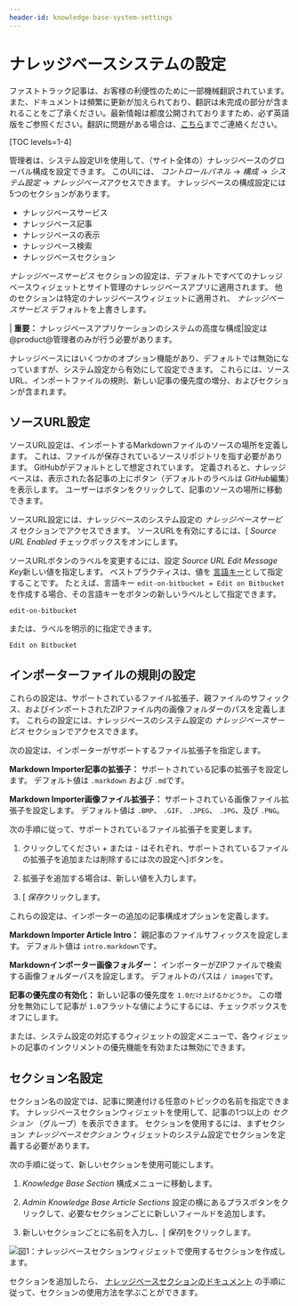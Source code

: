 ```yaml
---
header-id: knowledge-base-system-settings
---
```


# ナレッジベースシステムの設定

<p class="alert alert-info"><span class="wysiwyg-color-blue120">ファストトラック記事は、お客様の利便性のために一部機械翻訳されています。また、ドキュメントは頻繁に更新が加えられており、翻訳は未完成の部分が含まれることをご了承ください。最新情報は都度公開されておりますため、必ず英語版をご参照ください。翻訳に問題がある場合は、<a href="mailto:support-content-jp@liferay.com">こちら</a>までご連絡ください。</span></p>

[TOC levels=1-4]

管理者は、システム設定UIを使用して、（サイト全体の）ナレッジベースのグローバル構成を設定できます。 このUIには、 *コントロールパネル* → *構成* → *システム設定* → *ナレッジベース*アクセスできます。 ナレッジベースの構成設定には5つのセクションがあります。

  - ナレッジベースサービス
  - ナレッジベース記事
  - ナレッジベースの表示
  - ナレッジベース検索
  - ナレッジベースセクション

*ナレッジベースサービス* セクションの設定は、デフォルトですべてのナレッジベースウィジェットとサイト管理のナレッジベースアプリに適用されます。 他のセクションは特定のナレッジベースウィジェットに適用され、 *ナレッジベースサービス* デフォルトを上書きします。

| **重要：** ナレッジベースアプリケーションのシステムの高度な構成|設定は@product@管理者のみが行う必要があります。

ナレッジベースにはいくつかのオプション機能があり、デフォルトでは無効になっていますが、システム設定から有効にして設定できます。 これらには、ソースURL、インポートファイルの規則、新しい記事の優先度の増分、およびセクションが含まれます。

## ソースURL設定

ソースURL設定は、インポートするMarkdownファイルのソースの場所を定義します。 これは、ファイルが保存されているソースリポジトリを指す必要があります。 GitHubがデフォルトとして想定されています。 定義されると、ナレッジベースは、表示された各記事の上にボタン（デフォルトのラベルは *GitHub*編集）を表示します。 ユーザーはボタンをクリックして、記事のソースの場所に移動できます。

ソースURL設定には、ナレッジベースのシステム設定の *ナレッジベースサービス* セクションでアクセスできます。 ソースURLを有効にするには、[ *Source URL Enabled* チェックボックスをオンにします。

ソースURLボタンのラベルを変更するには、設定 *Source URL Edit Message Key*新しい値を指定します。 ベストプラクティスは、値を [言語キー](/docs/7-1/tutorials/-/knowledge_base/t/overriding-language-keys)として指定することです。 たとえば、言語キー `edit-on-bitbucket = Edit on Bitbucket`を作成する場合、その言語キーをボタンの新しいラベルとして指定できます。

    edit-on-bitbucket

または、ラベルを明示的に指定できます。

    Edit on Bitbucket

## インポーターファイルの規則の設定

これらの設定は、サポートされているファイル拡張子、親ファイルのサフィックス、およびインポートされたZIPファイル内の画像フォルダーのパスを定義します。 これらの設定には、ナレッジベースのシステム設定の *ナレッジベースサービス* セクションでアクセスできます。

次の設定は、インポーターがサポートするファイル拡張子を指定します。

**Markdown Importer記事の拡張子：** サポートされている記事の拡張子を設定します。 デフォルト値は `.markdown` および `.md`です。

**Markdown Importer画像ファイル拡張子：** サポートされている画像ファイル拡張子を設定します。 デフォルト値は `.BMP`、 `.GIF`、 `.JPEG`、 `.JPG`、及び `.PNG`。

次の手順に従って、サポートされているファイル拡張子を変更します。

1.  クリックしてください *+* または *-* はそれぞれ、サポートされているファイルの拡張子を追加または削除するには次の設定へ]ボタンを。

2.  拡張子を追加する場合は、新しい値を入力します。

3.  [ *保存*クリックします。

これらの設定は、インポーターの追加の記事構成オプションを定義します。

**Markdown Importer Article Intro：** 親記事のファイルサフィックスを設定します。 デフォルト値は `intro.markdown`です。

**Markdownインポーター画像フォルダー：** インポーターがZIPファイルで検索する画像フォルダーパスを設定します。 デフォルトのパスは `/ images`です。

**記事の優先度の有効化：** 新しい記事の優先度を `1.0だけ上げるかどうか`。 この増分を無効にして記事が `1.0`フラットな値にようにするには、チェックボックスをオフにします。</p>

<p spaces-before="0">または、システム設定の対応するウィジェットの設定メニューで、各ウィジェットの記事のインクリメントの優先機能を有効または無効にできます。</p>

<h2 spaces-before="0">セクション名設定</h2>

<p spaces-before="0">セクション名の設定では、記事に関連付ける任意のトピックの名前を指定できます。 ナレッジベースセクションウィジェットを使用して、記事の1つ以上の <em x-id="3">セクション</em> （グループ）を表示できます。 セクションを使用するには、まずセクション <em x-id="3">ナレッジベースセクション</em> ウィジェットのシステム設定でセクションを定義する必要があります。</p>

<p spaces-before="0">次の手順に従って、新しいセクションを使用可能にします。</p>

<ol start="1">
<li><p spaces-before="0"> <em x-id="3">Knowledge Base Section</em> 構成メニューに移動します。</p></li>
<li><p spaces-before="0"> <em x-id="3">Admin Knowledge Base Article Sections</em> 設定の横にあるプラスボタンをクリックして、必要なセクションごとに新しいフィールドを追加します。</p></li>
<li><p spaces-before="0"> 新しいセクションごとに名前を入力し、[ <em x-id="3">保存</em>]をクリックします。</p></li>
</ol>

<p spaces-before="0"><img src="../../../../images/kb-section-setting.png" alt="図1：ナレッジベースセクションウィジェットで使用するセクションを作成します。" /></p>

<p spaces-before="0">セクションを追加したら、 <a href="/docs/7-1/user/-/knowledge_base/u/other-knowledge-base-widgets#knowledge-base-section">ナレッジベースセクションのドキュメント</a> の手順に従って、セクションの使用方法を学ぶことができます。</p>
